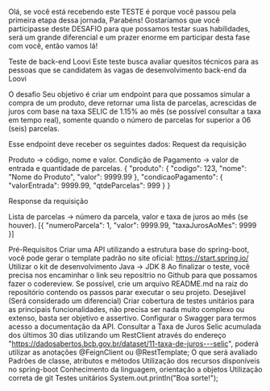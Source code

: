 Olá, se você está recebendo este TESTE é porque você passou pela primeira etapa dessa jornada, Parabéns! Gostaríamos que você participasse deste DESAFIO para que possamos testar suas habilidades, será um grande diferencial e um prazer enorme em participar desta fase com você, então vamos lá!

Teste de back-end Loovi
Este teste busca avaliar quesitos técnicos para as pessoas que se candidatem às vagas de desenvolvimento back-end da Loovi

O desafio
Seu objetivo é criar um endpoint para que possamos simular a compra de um produto, deve retornar uma lista de parcelas, acrescidas de juros com base na taxa SELIC de 1.15% ao mês (se possível consultar a taxa em tempo real), somente quando o número de parcelas for superior a 06 (seis) parcelas.

Esse endpoint deve receber os seguintes dados:
Request da requisição

Produto -> código, nome e valor.
Condição de Pagamento -> valor de entrada e quantidade de parcelas.
{ "produto": { "codigo": 123, "nome": "Nome do Produto", "valor": 9999.99 }, "condicaoPagamento": { "valorEntrada": 9999.99, "qtdeParcelas": 999 } }

Response da requisição

Lista de parcelas -> número da parcela, valor e taxa de juros ao mês (se houver).
[{ "numeroParcela": 1, "valor": 9999.99, "taxaJurosAoMes": 9999 }]

Pré-Requisitos
Criar uma API utilizando a estrutura base do spring-boot, você pode gerar o template padrão no site oficial: https://start.spring.io/
Utilizar o kit de desenvolvimento Java -> JDK 8
Ao finalizar o teste, você precisa nos encaminhar o link seu repositrio no Github para que possamos fazer o codereview.
Se possível, crie um arquivo README.md na raiz do repositório contendo os passos parar executar o seu projeto.
Desejável (Será considerado um diferencial)
Criar cobertura de testes unitários para as principais funcionalidades, não precisa ser nada muito complexo ou extenso, basta ser objetivo e assertivo.
Configurar o Swagger para termos acesso a documentação da API.
Consultar a Taxa de Juros Selic acumulada dos últimos 30 dias utilizando um RestClient através do endereço "https://dadosabertos.bcb.gov.br/dataset/11-taxa-de-juros---selic", poderá utilizar as anotações @FeignClient ou @RestTemplate;
O que será avaliado
Padrões de classe, atributos e métodos
Utilização dos recursos disponíveis no spring-boot
Conhecimento da linguagem, orientação a objetos
Utilização correta de git
Testes unitários
System.out.println("Boa sorte!");
